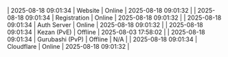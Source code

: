 | 2025-08-18 09:01:34 | Website | Online | 2025-08-18 09:01:32 |
| 2025-08-18 09:01:34 | Registration | Online | 2025-08-18 09:01:32 |
| 2025-08-18 09:01:34 | Auth Server | Online | 2025-08-18 09:01:32 |
| 2025-08-18 09:01:34 | Kezan (PvE) | Offline | 2025-08-03 17:58:02 |
| 2025-08-18 09:01:34 | Gurubashi (PvP) | Offline | N/A |
| 2025-08-18 09:01:34 | Cloudflare | Online | 2025-08-18 09:01:32 |
